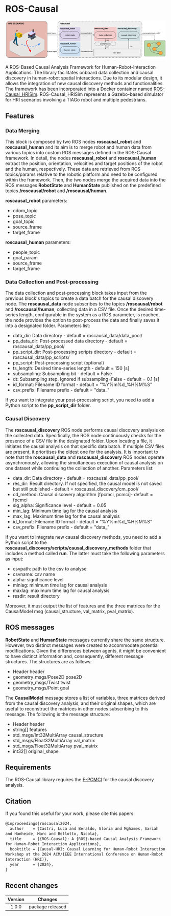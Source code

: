 # ROS-Causal
![](https://github.com/lcastri/roscausal/blob/main/images/intro.png "ROS-Causal")

A ROS-Based Causal Analysis Framework for Human-Robot-Interaction Applications. The library facilitates onboard data collection and causal discovery in human-robot spatial interactions. Due to its modular design, it allows the integration of new causal discovery methods and functionalities. The framework has been incorporated into a Docker container named [ROS-Causal_HRISim](https://github.com/lcastri/ROS-Causal_HRISim). ROS-Causal_HRISim represents a Gazebo-based simulator for HRI scenarios involving a TIAGo robot and multiple pedestrians.

## Features
### Data Merging
This block is composed by two ROS nodes **roscausal_robot** and **roscausal_human** and its aim is to merge robot and human data from various topics into custom ROS messages defined in the ROS-Causal framework. In detail, the nodes **roscausal_robot** and **roscausal_human** extract the position, orientation, velocities and target positions of the robot and the human, respectively. These data are retrieved from ROS topics/params relative to the robotic platform and need to be configured within the framework. Then, the two nodes merge the acquired data into the ROS messages **RobotState** and **HumanState** published on the predefined topics **/roscausal/robot** and **/roscausal/human**.

**roscausal_robot** parameters:
* odom_topic
* pose_topic
* goal_topic
* source_frame
* target_frame

**roscausal_human** parameters:
* people_topic
* goal_param
* source_frame
* target_frame

### Data Collection and Post-processing
The data collection and post-processing block takes input from the previous block's topics to create a data batch for the causal discovery node. The **roscausal_data** node subscribes to the topics **/roscausal/robot** and **/roscausal/human**, collecting data in a CSV file. Once the desired time-series length, configurable in the system as a ROS parameter, is reached, the node provides the option to post-process the data and finally saves it into a designated folder. Parameters list:
* data_dir: Data directory - default = roscausal_data/data_pool/
* pp_data_dir: Post-processed data directory - default = roscausal_data/pp_pool/
* pp_script_dir: Post-processing scripts directory - default = roscausal_data/pp_scripts/
* pp_script: Post-processing script (optional)
* ts_length: Desired time-series length - default = 150 [s] 
* subsampling: Subsampling bit - default = False 
* dt: Subsampling step. Ignored if subsampling=False - default = 0.1 [s]
* id_format: Filename ID format - default = "%Y%m%d_%H%M%S" 
* csv_prefix: Filename prefix - default = "data_"

If you want to integrate your post-processing script, you need to add a Python script to the **pp_script_dir** folder.

### Causal Discovery
The **roscausal_discovery** ROS node performs causal discovery analysis on the collected data. Specifically, the ROS node continuously checks for the presence of a CSV file in the designated folder. Upon locating a file, it initiates the causal analysis on that specific data batch. If multiple CSV files are present, it prioritises the oldest one for the analysis. It is important to note that the **roscausal_data** and **roscausal_discovery** ROS nodes operate asynchronously, allowing the simultaneous execution of causal analysis on one dataset while continuing the collection of another. Parameters list:
* data_dir: Data directory - default = roscausal_data/pp_pool/
* res_dir: Result directory. If not specified, the causal model is not saved but still published - default = roscausal_discovery/cm_pool/
* cd_method: Causal discovery algorithm [fpcmci, pcmci]- default = fpcmci
* sig_alpha: Significance level - default = 0.05
* min_lag: Minimum time lag for the causal analysis 
* max_lag: Maximum time lag for the causal analysis
* id_format: Filename ID format - default = "%Y%m%d_%H%M%S" 
* csv_prefix: Filename prefix - default = "data_"

If you want to integrate new causal discovery methods, you need to add a Python script to the **roscausal_discovery/scripts/causal_discovery_methods** folder that includes a method called **run**. The latter must take the following parameters as input:
* csvpath: path to the csv to analyse 
* csvname: csv name
* alpha: significance level
* minlag: minimum time lag for causal analysis 
* maxlag: maximum time lag for causal analysis
* resdir: result directory
  
Moreover, it must output the list of features and the three matrices for the CausalModel msg (causal_structure, val_matrix, pval_matrix).

## ROS messages
**RobotState** and **HumanState** messages currently share the same structure. However, two distinct messages were created to accommodate potential modifications. Given the differences between agents, it might be convenient to have distinct information and, consequently, different message structures. The structures are as follows:
* Header header
* geometry_msgs/Pose2D pose2D
* geometry_msgs/Twist twist
* geometry_msgs/Point goal

The **CausalModel** message stores a list of variables, three matrices derived from the causal discovery analysis, and their original shapes, which are useful to reconstruct the matrices in other nodes subscribing to this message. The following is the message structure:
* Header header
* string[] features
* std_msgs/Int32MultiArray causal_structure
* std_msgs/Float32MultiArray val_matrix
* std_msgs/Float32MultiArray pval_matrix
* int32[] original_shape

## Requirements
The ROS-Causal library requires the [F-PCMCI](https://github.com/lcastri/fpcmci) for the causal discovery analysis.

## Citation

If you found this useful for your work, please cite this papers:
```
@inproceedings{roscausal2024,
  author    = {Castri, Luca and Beraldo, Gloria and Mghames, Sariah and Hanheide, Marc and Bellotto, Nicola},
  title     = {{ROS-Causal}: A {ROS}-based Causal Analysis Framework for Human-Robot Interaction Applications},
  booktitle = {Causal-HRI: Causal Learning for Human-Robot Interaction Workshop at the 2024 ACM/IEEE International Conference on Human-Robot Interaction (HRI)},
  year      = {2024},
}
```

## Recent changes
| Version | Changes |
| :---: | ----------- |
| 1.0.0 | package released|
